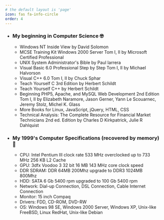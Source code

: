 ```yaml
---
# the default layout is 'page'
icon: fas fa-info-circle
order: 4
---
```


- ### My beginning in Computer Science 🤓
    - Windows NT Inside View by David Solomon
    - MCSE Training Kit Windows 2000 Server Tom I, II by Microsoft Certified Professional
    - UNIX System Administrator's Bible by Paul Iarrera
    - Visual Basic 6.0 Professional Step by Step Tom I, II by Michael Halvorson
    - Visual C++ 6.0 Tom I, II by Chuck Sphar
    - Teach Yourself C 3rd Edition by Herbert Schildt
    - Teach Yourself C++ by Herbert Schildt
    - Beginning PHP5, Apache, and MySQL Web Development 2nd Edition Tom I, II by Elizabeth Naramore, Jason Gerner, Yann Le Scouarnec, Jeremy Stolz, Michel K. Glass
    - More Books for Linux, JavaScript, jQuery, HTML, CSS
    - Technical Analysis: The Complete Resource for Financial Market Technicians 2nd ed. Edition by Charles D Kirkpatrick, Julie R Dahlquist

- ### My 1999's Computer Specifications (recovered by memory) 🤯
    - CPU: Intel Pentium III clock rate 533 MHz overclocked up to 733 MHz 256 KB L2 Cache
    - GPU: 3dfx Voodoo 3 32 bit 16 MB 143 MHz core clock speed
    - DDR SDRAM: DDR 64MB 200Mhz upgrade to DDR3 1024MB 800Mhz
    - HDD: SATA 6 Gb 5400 rpm upgraded to 100 Gb 5400 rpm
    - Network: Dial-up Connection, DSL Connection, Cable Internet Connection
    - Monitor: 15 inch Compaq
    - Drivers: FDD, CD-ROM, DVD-RW
    - OS: Windows 98 SE, Windows 2000 Server, Windows XP, Unix-like FreeBSD, Linux RedHat, Unix-like Debian
